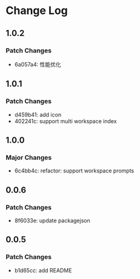 # Change Log

## 1.0.2

### Patch Changes

- 6a057a4: 性能优化

## 1.0.1

### Patch Changes

- d459b41: add icon
- 402241c: support multi workspace index

## 1.0.0

### Major Changes

- 6c4bb4c: refactor: support workspace prompts

## 0.0.6

### Patch Changes

- 8f6033e: update packagejson

## 0.0.5

### Patch Changes

- b1d65cc: add README
